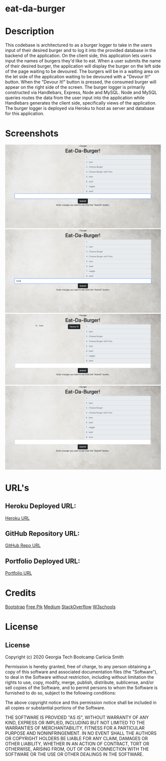 # eat-da-burger

# Description 

This codebase is architectured to as a burger logger to take in the users input of their desired burger and to log it into the provided database in the backend of the application. On the client side, this application lets users input the names of burgers they'd like to eat. When a user submits the name of their desired burger, the application will display the burger on the left side of the page waiting to be devoured. The burgers will be in a waiting area on the let side of the application waiting to be devoured with a "Devour It!" button. When the "Devour It!" button is pressed, the consumed burger will appear on the right side of the screen. The burger logger is primarily constructed via Handlebars, Express, Node and MySQL. Node and MySQL queries routes the data from the user input into the application while Handlebars generates the client side, specifically views of the application. The burger logger is deployed via Heroku to host as server and database for this application. 

# Screenshots

![screenshot1](./client/assets/img/eat-da-burger-screenshot-1.png)
![screenshot2](./client/assets/img/eat-da-burger-screenshot-2.png)
![screenshot3](./client/assets/img/eat-da-burger-screenshot-3.png)
![screenshot4](./client/assets/img/eat-da-burger-screenshot-4.png)

# URL's
## Heroku Deployed URL:
[Heroku URL](https://floating-meadow-92330.herokuapp.com/burgers)

## GitHub Repository URL:
[GitHub Repo URL](https://github.com/smith-carlicia/burger.git)

## Portfolio Deployed URL:
[Portfolio URL](https://smith-carlicia.github.io/CarliciaSmith-Portfolio/)

# Credits

[Bootstrap](https://getbootstrap.com/)
[Free Pik](https://www.freepik.com/free-photo/wooden-table-product-background_4139255.htm#page=1&query=Table&position=6)
[Medium](https://medium.com/@laurengranada/setting-up-your-heroku-site-with-jawsdb-using-sequel-pro-5af8c6cc0f9f)
[StackOverflow](https://www.stackoverflow.com)
[W3schools](https://www.w3schools.com/default.asp)

# License

## License
Copyright (c) 2020 Georgia Tech Bootcamp Carlicia Smith

Permission is hereby granted, free of charge, to any person obtaining a copy
of this software and associated documentation files (the "Software"), to deal
in the Software without restriction, including without limitation the rights
to use, copy, modify, merge, publish, distribute, sublicense, and/or sell
copies of the Software, and to permit persons to whom the Software is
furnished to do so, subject to the following conditions:

The above copyright notice and this permission notice shall be included in all
copies or substantial portions of the Software.

THE SOFTWARE IS PROVIDED "AS IS", WITHOUT WARRANTY OF ANY KIND, EXPRESS OR
IMPLIED, INCLUDING BUT NOT LIMITED TO THE WARRANTIES OF MERCHANTABILITY,
FITNESS FOR A PARTICULAR PURPOSE AND NONINFRINGEMENT. IN NO EVENT SHALL THE
AUTHORS OR COPYRIGHT HOLDERS BE LIABLE FOR ANY CLAIM, DAMAGES OR OTHER
LIABILITY, WHETHER IN AN ACTION OF CONTRACT, TORT OR OTHERWISE, ARISING FROM,
OUT OF OR IN CONNECTION WITH THE SOFTWARE OR THE USE OR OTHER DEALINGS IN THE
SOFTWARE.
